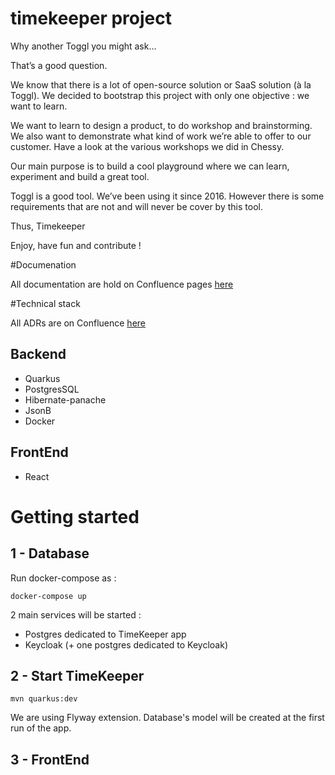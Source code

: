 # timekeeper project

Why another Toggl you might ask… 

That’s a good question.

We know that there is a lot of open-source solution or SaaS solution (à la Toggl). We decided to bootstrap this project with only one objective : we want to learn.

We want to learn to design a product, to do workshop and brainstorming. We also want to demonstrate what kind of work we’re able to offer to our customer. Have a look at the various workshops we did in Chessy. 

Our main purpose is to build a cool playground where we can learn, experiment and build a great tool. 

Toggl is a good tool. We’ve been using it since 2016. However there is some requirements that are not and will never be cover by this tool.

Thus, Timekeeper

Enjoy, have fun and contribute ! 

#Documenation 

All documentation are hold on Confluence pages [here](https://lunatech.atlassian.net/wiki/spaces/INTRANET/pages/1609695253/Timekeeper)

#Technical stack 

All ADRs are on Confluence [here](https://lunatech.atlassian.net/wiki/spaces/INTRANET/pages/1686077447/Technical+architecture#Architecture-decision-records)

## Backend 

- Quarkus
- PostgresSQL
- Hibernate-panache
- JsonB
- Docker

## FrontEnd

- React

# Getting started

## 1 - Database

Run docker-compose as :

    docker-compose up
    
2 main services will be started :

- Postgres dedicated to TimeKeeper app
- Keycloak (+ one postgres dedicated to Keycloak)

## 2 - Start TimeKeeper

    mvn quarkus:dev
    
We are using Flyway extension. Database's model will be created at the first run of the app.

## 3 - FrontEnd   